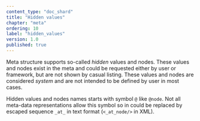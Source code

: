 ```yaml
---
content_type: "doc_shard"
title: "Hidden values"
chapter: "meta"
ordering: 10
label: "hidden_values"
version: 1.0
published: true
---
```


Meta structure supports so-called *hidden* values and nodes. These values and nodes exist in the meta and could be requested either by user or framework, but are not shown by casual listing. These values and nodes are considered *system* and are not intended to be defined by user in most cases.

Hidden values and nodes names starts with symbol `@` like `@node`. Not all meta-data representations allow this symbol so in could be replaced by escaped sequence `_at_` in text format (`<_at_node/>` in XML).